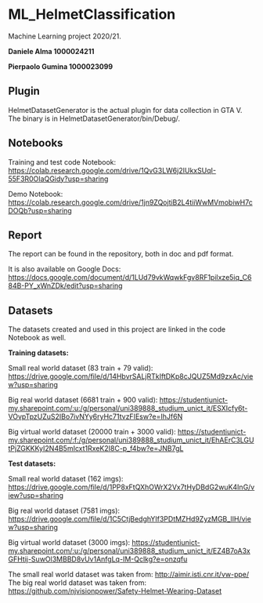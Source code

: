 # ML_HelmetClassification
Machine Learning project 2020/21.

**Daniele Alma 1000024211**

**Pierpaolo Gumina 1000023099**

## Plugin
HelmetDatasetGenerator is the actual plugin for data collection in GTA V. The binary is in HelmetDatasetGenerator/bin/Debug/.

## Notebooks
Training and test code Notebook: https://colab.research.google.com/drive/1QvG3LW6j2IUkxSUqI-55F3R0OIaQGidy?usp=sharing

Demo Notebook: https://colab.research.google.com/drive/1jn9ZQojtiB2L4tiiWwMVmobiwH7cDOQb?usp=sharing

## Report
The report can be found in the repository, both in doc and pdf format.

It is also available on Google Docs: https://docs.google.com/document/d/1LUd79vkWqwkFgv8RF1pilxze5iq_C684B-PY_xWnZDk/edit?usp=sharing

## Datasets
The datasets created and used in this project are linked in the code Notebook as well.

**Training datasets:**

Small real world dataset (83 train + 79 valid): https://drive.google.com/file/d/14HbvrSALjRTkIftDKp8cJQUZ5Md9zxAc/view?usp=sharing

Big real world dataset (6681 train + 900 valid): https://studentiunict-my.sharepoint.com/:u:/g/personal/uni389888_studium_unict_it/ESXIcfy6t-VOvpTpzUZuS2IBo7ivNYy6ryHc71tvzFIEsw?e=IhJf6N

Big virtual world dataset (20000 train + 3000 valid): https://studentiunict-my.sharepoint.com/:f:/g/personal/uni389888_studium_unict_it/EhAErC3LGUtPjZGKKKyI2N4B5mIcxt1RxeK2I8C-p_f4bw?e=JNB7gL

**Test datasets:**

Small real world dataset (162 imgs): https://drive.google.com/file/d/1PP8xFtQXhOWrX2Vx7tHyDBdG2wuK4InG/view?usp=sharing

Big real world dataset (7581 imgs): https://drive.google.com/file/d/1C5CtjBedghYIf3PDtMZHd9ZyzMGB_lIH/view?usp=sharing

Big virtual world dataset (3000 imgs): https://studentiunict-my.sharepoint.com/:u:/g/personal/uni389888_studium_unict_it/EZ4B7oA3xGFHtij-SuwOl3MBBD8vUv1AnfgLq-IM-Qclkg?e=onzqfu


The small real world dataset was taken from: http://aimir.isti.cnr.it/vw-ppe/
The big real world dataset was taken from: https://github.com/njvisionpower/Safety-Helmet-Wearing-Dataset
